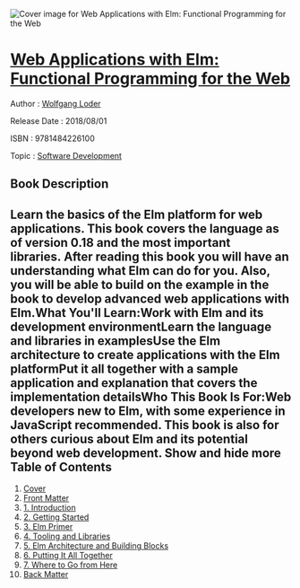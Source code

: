 ![Cover image for Web Applications with Elm: Functional Programming for the Web](https://imgdetail.ebookreading.net/cover/cover/software_development/EB9781484226100.jpg)

[Web Applications with Elm: Functional Programming for the Web](https://ebookreading.net/view/book/Web+Applications+with+Elm%3A+Functional+Programming+for+the+Web-EB9781484226100_1.html "Web Applications with Elm: Functional Programming for the Web")
====================================================================================================================

Author : [Wolfgang Loder](https://ebookreading.net/search/author/Wolfgang+Loder)

Release Date : 2018/08/01

ISBN : 9781484226100

Topic : [Software Development](https://ebookreading.net/search/category/software-development)

Book Description
-----------------

 Learn the basics of the Elm platform for web applications. This book covers the language as of version 0.18 and the most important libraries. After reading this book you will have an understanding what Elm can do for you. Also, you will be able to build on the example in the book to develop advanced web applications with Elm.What You'll Learn:Work with Elm and its development environmentLearn the language and libraries in examplesUse the Elm architecture to create applications with the Elm platformPut it all together with a sample application and explanation that covers the implementation detailsWho This Book Is For:Web developers new to Elm, with some experience in JavaScript recommended. This book is also for others curious about Elm and its potential beyond web development.        Show and hide more                
Table of Contents
-----------------

1. [Cover](https://ebookreading.net/view/book/Web+Applications+with+Elm%3A+Functional+Programming+for+the+Web-EB9781484226100_1.html)
1. [Front Matter](https://ebookreading.net/view/book/Web+Applications+with+Elm%3A+Functional+Programming+for+the+Web-EB9781484226100_2.html)
1. [1. Introduction](https://ebookreading.net/view/book/Web+Applications+with+Elm%3A+Functional+Programming+for+the+Web-EB9781484226100_3.html)
1. [2. Getting Started](https://ebookreading.net/view/book/Web+Applications+with+Elm%3A+Functional+Programming+for+the+Web-EB9781484226100_4.html)
1. [3. Elm Primer](https://ebookreading.net/view/book/Web+Applications+with+Elm%3A+Functional+Programming+for+the+Web-EB9781484226100_5.html)
1. [4. Tooling and Libraries](https://ebookreading.net/view/book/Web+Applications+with+Elm%3A+Functional+Programming+for+the+Web-EB9781484226100_6.html)
1. [5. Elm Architecture and Building Blocks](https://ebookreading.net/view/book/Web+Applications+with+Elm%3A+Functional+Programming+for+the+Web-EB9781484226100_7.html)
1. [6. Putting It All Together](https://ebookreading.net/view/book/Web+Applications+with+Elm%3A+Functional+Programming+for+the+Web-EB9781484226100_8.html)
1. [7. Where to Go from Here](https://ebookreading.net/view/book/Web+Applications+with+Elm%3A+Functional+Programming+for+the+Web-EB9781484226100_9.html)
1. [Back Matter](https://ebookreading.net/view/book/Web+Applications+with+Elm%3A+Functional+Programming+for+the+Web-EB9781484226100_10.html)
